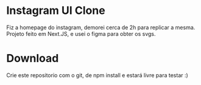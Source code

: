 # Instagram UI Clone

Fiz a homepage do instagram, demorei cerca de 2h para replicar a mesma. Projeto feito em Next.JS, e usei o figma para 
obter os svgs.

# Download

Crie este repositorio com o git, de npm install e estará livre para testar :)